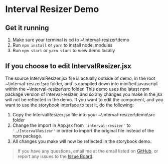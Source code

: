 # Interval Resizer Demo

## Get it running

1. Make sure your terminal is cd to ~\interval-resizer\demo
1. Run `npm install` or `yarn` to install node_modules
1. Run `npm start` or `yarn start` to view demo locally

## If you choose to edit IntervalResizer.jsx

The source IntervalResizer.jsx file is actually outside of demo, in the root
~\interval-resizer\src folder, and is compiled down into minified javascript
within the ~\interval-resizer\src folder. This demo uses the latest npm package
version of interval-resizer, and so any changes you make in the jsx will not be
reflected in the demo. If you want to edit the component, and you want to use
the storybook interface to test it, do the following:


1. Copy the IntervalResizer.jsx file into your ~\interval-resizer\demo\src
folder
1. Change the import in App.jsx from `'interval-resizer'` to
`'./IntervalResizer'` in order to import the original file instead of the npm
package.
1. All changes you make will now be reflected in the storybook demo.

> If you have any questions, email me at the email listed on
> [GitHub](https://github.com/liamross), or report any issues to the
> [Issue Board](https://github.com/liamross/interval-resizer/issues).